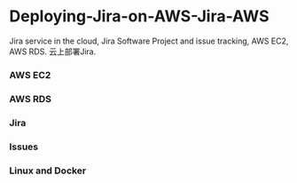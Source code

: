 # Deploying-Jira-on-AWS-Jira-AWS
Jira service in the cloud, Jira Software Project and issue tracking, AWS EC2, AWS RDS. 云上部署Jira.

### AWS EC2


### AWS RDS


### Jira


### Issues


### Linux and Docker 

